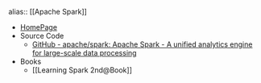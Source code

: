 alias:: [[Apache Spark]]

- [HomePage](https://spark.apache.org/)
- Source Code
	- [GitHub - apache/spark: Apache Spark - A unified analytics engine for large-scale data processing](https://github.com/apache/spark)
- Books
	- [[Learning Spark 2nd@Book]]